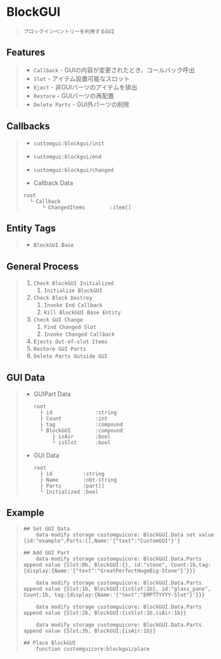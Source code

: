 # BlockGUI
>     ブロックインベントリーを利用するGUI

## Features
> * `Callback` - GUIの内容が変更されたとき、コールバック呼出
> * `Slot` - アイテム設置可能なスロット
> * `Eject` - 非GUIパーツのアイテムを排出
> * `Restore` - GUIパーツの再配置
> * `Delete Parts` - GUI外パーツの削除

## Callbacks
> * `customgui:blockgui/init`
> * `customgui:blockgui/end`
> * `customgui:blockgui/changed`
> 
> * Callback Data
> ```
> root
>   └ Callback
>       └ ChangedItems        :item[]
> ```

## Entity Tags
> * `BlockGUI.Base`

## General Process
> 1. `Check BlockGUI Initialized`
>     1. `Initialize BlockGUI`
> 1. `Check Block Destroy`
>     1. `Invoke End Callback`
>     1. `Kill BlockGUI Base Entity`
> 1. `Check GUI Change`
>     1. `Find Changed Slot`
>     1. `Invoke Changed Callback`
> 1. `Ejects Out-of-slot Items`
> 1. `Restore GUI Parts`
> 1. `Delete Parts Outside GUI`



## GUI Data
> * GUIPart Data
>   ```
>   root
>     ├ id              :string
>     ├ Count           :int
>     ├ tag             :compound
>     └ BlockGUI        :compound
>         ├ isAir       :bool
>         └ isSlot      :bool
>   ```
> * GUI Data
>   ```
>   root
>     ├ id          :string
>     ├ Name        :nbt-string
>     ├ Parts       :part[]
>     └ Initialized :bool
>   ```

## Example
> ```
> ## Set GUI Data
>     data modify storage customguicore: BlockGUI.Data set value {id:"example",Parts:[],Name:'{"text":"CustomGUI"}'}
> 
> ## Add GUI Part
>     data modify storage customguicore: BlockGUI.Data.Parts append value {Slot:0b, BlockGUI:{}, id:"stone", Count:1b,tag:{display:{Name:'{"text":"GreatPerfectHugeBig-Stone"}'}}}
> 
>     data modify storage customguicore: BlockGUI.Data.Parts append value {Slot:1b, BlockGUI:{isSlot:1b}, id:"glass_pane", Count:1b, tag:{display:{Name:'{"text":"EMPTTYYYY-Slot"}'}}}
> 
>     data modify storage customguicore: BlockGUI.Data.Parts append value {Slot:2b, BlockGUI:{isSlot:1b,isAir:1b}}
> 
>     data modify storage customguicore: BlockGUI.Data.Parts append value {Slot:3b, BlockGUI:{isAir:1b}}
> 
> ## Place BlockGUI
>     function customguicore:blockgui/place
> ```